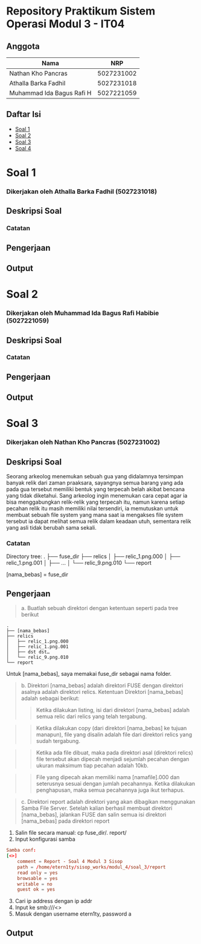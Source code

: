# Repository Praktikum Sistem Operasi Modul 3 - IT04
## Anggota

| Nama                      | NRP        |
|---------------------------|------------|
|Nathan Kho Pancras         | 5027231002 |
|Athalla Barka Fadhil       | 5027231018 |
|Muhammad Ida Bagus Rafi H  | 5027221059 |


## Daftar Isi

- [Soal 1](#soal-1)
- [Soal 2](#soal-2)
- [Soal 3](#soal-3)
- [Soal 4](#soal-4)

# Soal 1

### Dikerjakan oleh Athalla Barka Fadhil (5027231018)

## Deskripsi Soal

### Catatan

## Pengerjaan

## Output

# Soal 2

### Dikerjakan oleh Muhammad Ida Bagus Rafi Habibie (5027221059)

## Deskripsi Soal

### Catatan

## Pengerjaan

## Output

# Soal 3

### Dikerjakan oleh Nathan Kho Pancras (5027231002)

## Deskripsi Soal
Seorang arkeolog menemukan sebuah gua yang didalamnya tersimpan banyak relik dari zaman praaksara, sayangnya semua barang yang ada pada gua tersebut memiliki bentuk yang terpecah belah akibat bencana yang tidak diketahui. Sang arkeolog ingin menemukan cara cepat agar ia bisa menggabungkan relik-relik yang terpecah itu, namun karena setiap pecahan relik itu masih memiliki nilai tersendiri, ia memutuskan untuk membuat sebuah file system yang mana saat ia mengakses file system tersebut ia dapat melihat semua relik dalam keadaan utuh, sementara relik yang asli tidak berubah sama sekali.

### Catatan

Directory tree:
.
├── fuse_dir
├── relics
│   ├── relic_1.png.000
│   ├── relic_1.png.001
│   ├── ...
│   └── relic_9.png.010
└── report

[nama_bebas] = fuse_dir

## Pengerjaan

> a. Buatlah sebuah direktori dengan ketentuan seperti pada tree berikut
```
.
├── [nama_bebas]
├── relics
│   ├── relic_1.png.000
│   ├── relic_1.png.001
│   ├── dst dst…
│   └── relic_9.png.010
└── report
```

Untuk [nama_bebas], saya memakai fuse_dir sebagai nama folder.

> b. Direktori [nama_bebas] adalah direktori FUSE dengan direktori asalnya adalah direktori relics. Ketentuan Direktori [nama_bebas] adalah sebagai berikut:
>> Ketika dilakukan listing, isi dari direktori [nama_bebas] adalah semua relic dari relics yang telah tergabung.

>> Ketika dilakukan copy (dari direktori [nama_bebas] ke tujuan manapun), file yang disalin adalah file dari direktori relics yang sudah tergabung.

>> Ketika ada file dibuat, maka pada direktori asal (direktori relics) file tersebut akan dipecah menjadi sejumlah pecahan dengan ukuran maksimum tiap pecahan adalah 10kb.

>> File yang dipecah akan memiliki nama [namafile].000 dan seterusnya sesuai dengan jumlah pecahannya.
Ketika dilakukan penghapusan, maka semua pecahannya juga ikut terhapus.

> c. Direktori report adalah direktori yang akan dibagikan menggunakan Samba File Server. Setelah kalian berhasil membuat direktori [nama_bebas], jalankan FUSE dan salin semua isi direktori [nama_bebas] pada direktori report

1. Salin file secara manual: cp fuse_dir/. report/
2. Input konfigurasi samba

```conf
Samba conf:
[<>]
    comment = Report - Soal 4 Modul 3 Sisop
    path = /home/etern1ty/sisop_works/modul_4/soal_3/report
    read only = yes
    browsable = yes
    writable = no
    guest ok = yes
```

3. Cari ip address dengan ip addr
4. Input ke smb://<ip addr>/<>
5. Masuk dengan username etern1ty, password a

## Output

